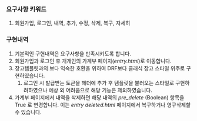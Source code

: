 ### 요구사항 키워드

1. 회원가입, 로그인, 내역, 추가, 수정, 삭제, 복구, 자세히



### 구현내역

1. 기본적인 구현내역은 요구사항을 만족시키도록 합니다.
2. 회원가입과 로그인 후 개개인의 가계부 페이지(*entry.html*)로 이동합니다.
3. 장고템플릿과의 보다 익숙한 호환을 위하여 DRF보다 클래식 장고 스타일 위주로 구현하였습니다.
   1. 로그인 시 발급받는 토큰을 헤더에 추가 후 템플릿을 불러오는 스타일로 구현하려하였으나 예상 외 어려움으로 해당 기능은 제외하였습니다.
4. 가계부 페이지에서 내역을 삭제하면 해당 내역의 *pre_delete* (Boolean) 항목을 True 로 변경합니다. 이는 *entry deleted.html* 페이지에서 복구하거나 영구삭제할 수 있습니다.